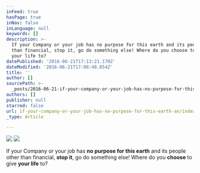 ```yaml
---
inFeed: true
hasPage: true
inNav: false
inLanguage: null
keywords: []
description: >-
  If your Company or your job has no purpose for this earth and its people other
  than financial, stop it, go do something else! Where do you choose to give
  your life to?
datePublished: '2016-06-21T17:13:21.170Z'
dateModified: '2016-06-21T17:08:48.854Z'
title: ''
author: []
sourcePath: >-
  _posts/2016-06-21-if-your-company-or-your-job-has-no-purpose-for-this-earth-an.md
authors: []
publisher: null
starred: false
url: if-your-company-or-your-job-has-no-purpose-for-this-earth-an/index.html
_type: Article

---
```

![](https://the-grid-user-content.s3-us-west-2.amazonaws.com/36cf6e8f-50e5-45ae-8eeb-5a77a65ccec9.jpg)
![](https://the-grid-user-content.s3-us-west-2.amazonaws.com/e47e282d-509f-4f67-8093-e178316563aa.jpg)

If your Company or your job has **no purpose for this earth** and its people other than financial, **stop it**, go do something else! Where do you **choose** to give **your life** to?